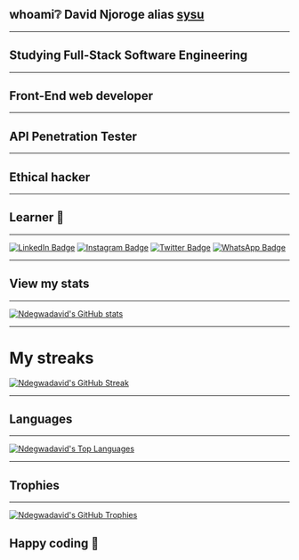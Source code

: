 ## whoami❔ David Njoroge alias [sysu](https://sysu.me)
---
## Studying Full-Stack Software Engineering
---
## Front-End web developer
---
## API Penetration Tester
---
## Ethical hacker 
---
## Learner 🥇

---
[![LinkedIn Badge](https://img.shields.io/badge/-David-blue?style=flat-square&logo=Linkedin&logoColor=white&link=https://www.linkedin.com/in/Ndegwadavid/)](https://www.linkedin.com/in/david-njoroge-7a6a55226/)
[![Instagram Badge](https://img.shields.io/badge/-thund.e.r-purple?style=flat-square&logo=instagram&logoColor=white&link=https://www.instagram.com/thund.e.r/)](https://www.instagram.com/thund.e.r/)
[![Twitter Badge](https://img.shields.io/badge/-sudo-blue?style=flat-square&logo=twitter&logoColor=white&link=https://twitter.com/Ndegwadavid/)](https://twitter.com/sudo_thunder/)
[![WhatsApp Badge](https://img.shields.io/badge/-sysu-25D366?style=flat-square&logo=whatsapp&logoColor=white&link=https://wa.me/your_number_here)](https://wa.me/+254797342380)

---
## View my stats
---
[![Ndegwadavid's GitHub stats](https://github-readme-stats.vercel.app/api?username=Ndegwadavid&show_icons=true&bg_color=000000&text_color=4fff67&icon_color=4fff67)](https://github.com/Ndegwadavid/github-readme-stats)

---
# My streaks
[![Ndegwadavid's GitHub Streak](https://github-readme-streak-stats.herokuapp.com/?user=Ndegwadavid&background=000000&stroke=4fff67&ring=4fff67&fire=4fff67&currStreakNum=4fff67&sideNums=4fff67&currStreakLabel=4fff67&sideLabels=4fff67&dates=4fff67)](https://git.io/streak-stats)

---
## Languages
---
[![Ndegwadavid's Top Languages](https://github-readme-stats.vercel.app/api/top-langs/?username=Ndegwadavid&layout=compact&bg_color=000000&text_color=4fff67)](https://github.com/Ndegwadavid/github-readme-stats)

---

## Trophies
---

[![Ndegwadavid's GitHub Trophies](https://github-profile-trophy.vercel.app/?username=Ndegwadavid&theme=onedark&column=4&margin-w=5&margin-h=5&no-frame=true)](https://github.com/ryo-ma/github-profile-trophy)

## Happy coding 🥇
